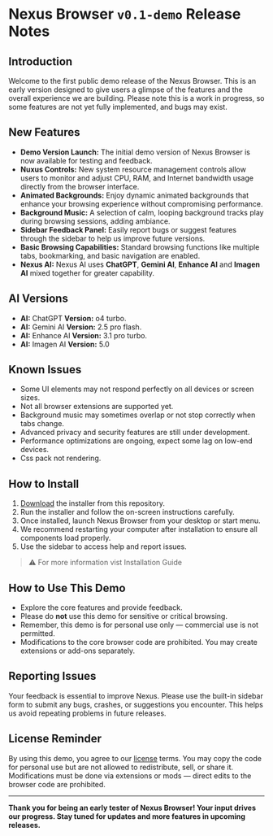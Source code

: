 # Nexus Browser `v0.1-demo` Release Notes

## Introduction
Welcome to the first public demo release of the Nexus Browser. This is an early version designed to give users a glimpse of the features and the overall experience we are building. Please note this is a work in progress, so some features are not yet fully implemented, and bugs may exist.

## New Features
- **Demo Version Launch:** The initial demo version of Nexus Browser is now available for testing and feedback.
- **Nuxus Controls:** New system resource management controls allow users to monitor and adjust CPU, RAM, and Internet bandwidth usage directly from the browser interface.
- **Animated Backgrounds:** Enjoy dynamic animated backgrounds that enhance your browsing experience without compromising performance.
- **Background Music:** A selection of calm, looping background tracks play during browsing sessions, adding ambiance.
- **Sidebar Feedback Panel:** Easily report bugs or suggest features through the sidebar to help us improve future versions.
- **Basic Browsing Capabilities:** Standard browsing functions like multiple tabs, bookmarking, and basic navigation are enabled.
- **Nexus AI:** Nexus AI uses **ChatGPT**, **Gemini AI**, **Enhance AI** and **Imagen AI** mixed together for greater capability.

## AI Versions
- **AI:** ChatGPT **Version:** o4 turbo.
- **AI:** Gemini AI **Version:** 2.5 pro flash.
- **AI:** Enhance AI **Version:** 3.1 pro turbo.
- **AI:** Imagen AI **Version:** 5.0

## Known Issues
- Some UI elements may not respond perfectly on all devices or screen sizes.
- Not all browser extensions are supported yet.
- Background music may sometimes overlap or not stop correctly when tabs change.
- Advanced privacy and security features are still under development.
- Performance optimizations are ongoing, expect some lag on low-end devices.
- Css pack not rendering.

## How to Install
1. [Download](./Download.md) the installer from this repository.
2. Run the installer and follow the on-screen instructions carefully.
3. Once installed, launch Nexus Browser from your desktop or start menu.
4. We recommend restarting your computer after installation to ensure all components load properly.
5. Use the sidebar to access help and report issues.
>⚠️ For more information vist Installation Guide

## How to Use This Demo
- Explore the core features and provide feedback.
- Please do **not** use this demo for sensitive or critical browsing.
- Remember, this demo is for personal use only — commercial use is not permitted.
- Modifications to the core browser code are prohibited. You may create extensions or add-ons separately.

## Reporting Issues
Your feedback is essential to improve Nexus. Please use the built-in sidebar form to submit any bugs, crashes, or suggestions you encounter. This helps us avoid repeating problems in future releases.

## License Reminder
By using this demo, you agree to our [license](./LICENCE) terms. You may copy the code for personal use but are not allowed to redistribute, sell, or share it. Modifications must be done via extensions or mods — direct edits to the browser code are prohibited.

---

**Thank you for being an early tester of Nexus Browser! Your input drives our progress. Stay tuned for updates and more features in upcoming releases.**
